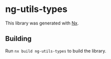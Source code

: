 # ng-utils-types

This library was generated with [Nx](https://nx.dev).

## Building

Run `nx build ng-utils-types` to build the library.

